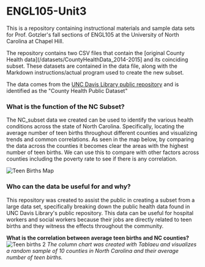 # ENGL105-Unit3
This is a repository containing instructional materials and sample data sets for Prof. Gotzler's fall sections of ENGL105 at the University of North Carolina at Chapel Hill.

The repository contains two CSV files that contain the [original County Health data](/datasets/CountyHealthData_2014-2015] and its coinciding subset. These datasets are contained in the data file, along with the Markdown instructions/actual program used to create the new subset.

The data comes from the [UNC Davis Library public repository](https://library.unc.edu/davis/) and is identified as the "County Health Public Dataset" 


### What is the function of the NC Subset?
The NC_subset data we created can be used to identify the various health conditions across the state of North Carolina. Specifically, locating the average number of teen births throughout different counties and visualizing trends and common correlations. As seen in the map below, by comparing the data across the counties it becomes clear the areas with the highest number of teen births. We can use this to compare with other factors across counties including the poverty rate to see if there is any correlation. 

![Teen Births Map](https://user-images.githubusercontent.com/65384949/202938157-b37a1e1f-47cd-462d-9f4b-9fe76619a806.jpg)


### Who can the data be useful for and why? 
This repository was created to assist the public in creating a subset from a large data set, specifically breaking down the public health data found in UNC Davis Library's public repository. This data can be useful for hospital workers and social workers because their jobs are directly related to teen births and they witness the effects throughout the community. 


**What is the correlation between average teen births and NC counties?**
![Teen births 2](https://user-images.githubusercontent.com/65384949/202939446-2c4961d9-a677-415d-8b8e-a6f548007c08.png)
*The column chart was created with Tablaeu and visualizes a random sample of 10 counties in North Carolina and their average number of teen births.*
